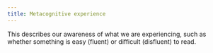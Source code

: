 ```yaml
---
title: Metacognitive experience
---
```

This describes our awareness of what we are experiencing, such as whether something is easy (fluent) or difficult (disfluent) to read.
